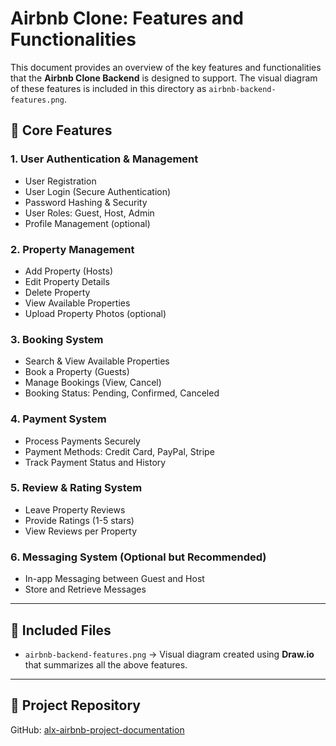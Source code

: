 # Airbnb Clone: Features and Functionalities

This document provides an overview of the key features and functionalities that the **Airbnb Clone Backend** is designed to support. The visual diagram of these features is included in this directory as `airbnb-backend-features.png`.

## 🔑 Core Features

### 1. User Authentication & Management
- User Registration
- User Login (Secure Authentication)
- Password Hashing & Security
- User Roles: Guest, Host, Admin
- Profile Management (optional)

### 2. Property Management
- Add Property (Hosts)
- Edit Property Details
- Delete Property
- View Available Properties
- Upload Property Photos (optional)

### 3. Booking System
- Search & View Available Properties
- Book a Property (Guests)
- Manage Bookings (View, Cancel)
- Booking Status: Pending, Confirmed, Canceled

### 4. Payment System
- Process Payments Securely
- Payment Methods: Credit Card, PayPal, Stripe
- Track Payment Status and History

### 5. Review & Rating System
- Leave Property Reviews
- Provide Ratings (1-5 stars)
- View Reviews per Property

### 6. Messaging System (Optional but Recommended)
- In-app Messaging between Guest and Host
- Store and Retrieve Messages

---

## 📄 Included Files

- `airbnb-backend-features.png` → Visual diagram created using **Draw.io** that summarizes all the above features.

---

## 🚀 Project Repository

GitHub: [alx-airbnb-project-documentation](https://github.com/Agape-pr/alx-airbnb-project-documentation)
